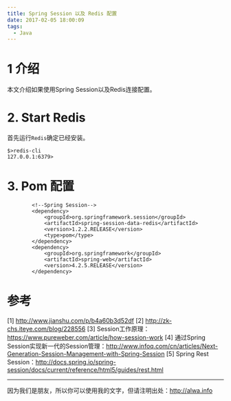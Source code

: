 ```yaml
---
title: Spring Session 以及 Redis 配置
date: 2017-02-05 18:00:09
tags:
  - Java
---
```


# 1 介绍
本文介绍如果使用Spring Session以及Redis连接配置。

<!-- more -->

# 2. Start Redis
首先运行` Redis `确定已经安装。
```
$>redis-cli                                                                                                  
127.0.0.1:6379>
```

# 3. Pom 配置
```
        <!--Spring Session-->
        <dependency>
            <groupId>org.springframework.session</groupId>
            <artifactId>spring-session-data-redis</artifactId>
            <version>1.2.2.RELEASE</version>
            <type>pom</type>
        </dependency>
        <dependency>
            <groupId>org.springframework</groupId>
            <artifactId>spring-web</artifactId>
            <version>4.2.5.RELEASE</version>
        </dependency>

```

# 参考
[1] http://www.jianshu.com/p/b4a60b3d52df
[2] http://zk-chs.iteye.com/blog/228556
[3] Session工作原理：https://www.pureweber.com/article/how-session-work
[4] 通过Spring Session实现新一代的Session管理：http://www.infoq.com/cn/articles/Next-Generation-Session-Management-with-Spring-Session
[5] Spring Rest Session：http://docs.spring.io/spring-session/docs/current/reference/html5/guides/rest.html


----

因为我们是朋友，所以你可以使用我的文字，但请注明出处：http://alwa.info
